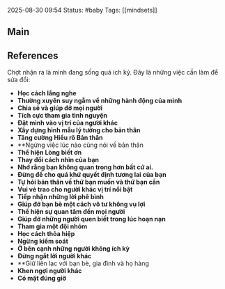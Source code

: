 2025-08-30 09:54
Status: #baby
Tags: [[mindsets]]
## Main




## References

Chợt nhận ra là mình đang sống quá ích kỷ. Đây là những việc cần làm để sửa đổi: 
- **Học cách lắng nghe**
- **Thường xuyên suy ngẫm về những hành động của mình**
-  **Chia sẻ và giúp đỡ mọi người**
- **Tích cực tham gia tình nguyện**
-   **Đặt mình vào vị trí của người khác**
-   **Xây dựng hình mẫu lý tưởng cho bản thân**
-   **Tăng cường Hiểu rõ Bản thân**
-   **Ngừng việc lúc nào cũng nói về bản thân
-   **Thể hiện Lòng biết ơn**
-   **Thay đổi cách nhìn của bạn**
-   **Nhớ rằng bạn không quan trọng hơn bất cứ ai.**
-   **Đừng để cho quá khứ quyết định tương lai của bạn**
-   **Tự hỏi bản thân về thứ bạn muốn và thứ bạn cần**
-   **Vui vẻ trao cho người khác vị trí nổi bật**
-   **Tiếp nhận những lời phê bình**
-   **Giúp đỡ bạn bè một cách vô tư không vụ lợi**
-   **Thể hiện sự quan tâm đến mọi người**
-   **Giúp đỡ những người quen biết trong lúc hoạn nạn**
-   **Tham gia một đội nhóm**
-   **Học cách thỏa hiệp**
-   **Ngừng kiểm soát**
-   **Ở bên cạnh những người không ích kỷ**
-   **Đừng ngắt lời người khác**
-   **Giữ liên lạc với bạn bè, gia đình và họ hàng
-   **Khen ngợi người khác**
-   **Có mặt đúng giờ**